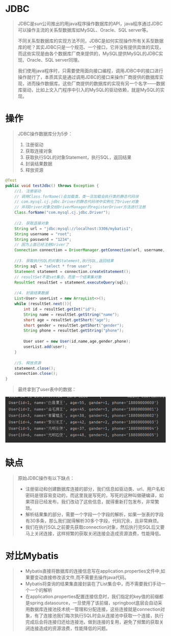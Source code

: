 # JDBC

> JDBC是sun公司推出的用java程序操作数据库的API，java程序通过JDBC可以操作主流的关系型数据库如MySQL、Oracle、SQL server等。
>
> 不同关系型数据库的实现方法不同，JDBC是如何实现操作所有关系型数据库的呢？其实JDBC只是一个规范、一个接口，它并没有提供具体的实现，而这些实现是由各个数据库厂商来提供的，MySQL提供MySQL的JDBC实现、Oracle、SQL server同理。
>
> 我们使用java程序时，只需要使用面向接口编程，调用JDBC中的接口进行操作就行了，本质其实是通过调用JDBC的接口来操作厂商提供的数据库实现，进而操作数据库。这些厂商提供的数据库的实现有另一个名字——数据库驱动，比如上文入门程序中引入的MySQL的驱动依赖，就是MySQL的实现。



# 操作

> JDBC操作数据库分为5步：
>
> 1. 注册驱动
> 2. 获取连接对象
> 3. 获取执行SQL的对象Statement，执行SQL，返回结果
> 4. 封装结果数据
> 5. 释放资源

```java
@Test
public void testJdbc() throws Exception {
    //1. 注册驱动
    // 调用Class.forName()会加载类，类一旦加载会执行类的静态代码块
    // com.mysql.cj.jdbc.Driver的静态代码块中实例化了Driver对象
    // 并将Driver对象交给DriverManager的registerDriver方法进行注册
    Class.forName("com.mysql.cj.jdbc.Driver");

    //2. 获取连接对象
    String url = "jdbc:mysql://localhost:3306/mybatis1";
    String username = "root";
    String password = "1234";
    // 因为上面已经注册Driver了
    Connection connection = DriverManager.getConnection(url, username, password);

    //3. 获取执行SQL的对象Statement,执行SQL,返回结果
    String sql = "select * from user";
    Statement statement = connection.createStatement();
    // resultSet不是set集合，而是一个结果集对象
    ResultSet resultSet = statement.executeQuery(sql);

    //4. 封装结果数据
    List<User> userList = new ArrayList<>();
    while (resultSet.next()){
        int id = resultSet.getInt("id");
        String name = resultSet.getString("name");
        short age = resultSet.getShort("age");
        short gender = resultSet.getShort("gender");
        String phone = resultSet.getString("phone");

        User user = new User(id,name,age,gender,phone);
        userList.add(user);
    }

    //5. 释放资源
    statement.close();
    connection.close();
}
```

> 最终拿到了user表中的数据：

![image-20240411233026481](assets/image-20240411233026481.png)



# 缺点

> 原始JDBC操作有以下缺点：
>
> - 注册驱动和创建数据库连接的部分，我们信息如驱动类、url、用户名和密码是很容易变动的，而这里我是写死的，写死的这种叫做硬编译，如果项目已经发布，我们改动了这些信息，就得重新打包发布，非常繁琐。
> -  解析结果集的部分，需要一个字段一个字段的解析，如果一张表的字段有30多条，那么我们就得解析30多个字段，代码冗余，且非常麻烦。
> - 我们在执行SQL之前要先获取connection对象，然后执行完SQL后又要马上关闭连接，这样频繁的获取关闭连接会造成资源浪费，性能降低。



# 对比Mybatis

> - Mybatis直接将数据库的连接信息写在application.properties文件中,如果要变动直接修改该文件,而不需要去操作java代码。
> - Mybatis将查询的结果集直接封装在了List集合中，而不需要我们手动一个一个的解析
> - 在application.properties配置连接信息时，我们指定的key值的前缀都是spring.datasource，一旦使用了该前缀，springboot底层会自动采用数据库连接池技术统一管理和分配连接，这些连接就是connection对象，有了连接池我们每次执行SQL时会从连接池中获取一个连接，执行完成后会将连接归还给连接池，做到连接的复用，避免了频繁的获取关闭连接造成的资源浪费，性能降低的问题。